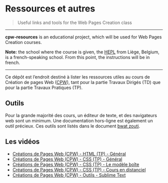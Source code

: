 # Ressources et autres
 
> Useful links and tools for the Web Pages Creation class

* * *

**cpw-resources** is an educational project, which will be used for Web Pages Creation courses.

**Note:** the school where the course is given, the [HEPL](http://www.provincedeliege.be/hauteecole) from Liège, Belgium, is a french-speaking school. From this point, the instructions will be in french.

* * *

Ce dépôt est l’endroit destiné à lister les ressources utiles au cours de Création de pages Web ([CPW](https://github.com/tecg-cpw)), tant pour la partie Travaux Dirigés (TD) que pour la partie Travaux Pratiques (TP).

## Outils

Pour la grande majorité des cours, un éditeur de texte, et des navigateurs web sont un minimum. Une documentation hors-ligne est également un outil précieux. Ces outils sont listés dans le document [bwat zouti](https://github.com/tecg-web/toolbox/blob/master/app/toolbox-bwat-zouti.md).


##  Les vidéos

- [Créations de Pages Web (CPW) - HTML (TP) - Général](https://www.youtube.com/playlist?list=PLfERY_roRnm4_Kz-31o_6qi9jHSGlhqhd)
- [Créations de Pages Web (CPW) - CSS (TP) - Général](https://www.youtube.com/playlist?list=PLfERY_roRnm7L_ph-SmAppv8TImjpxlni)
- [Créations de Pages Web (CPW) - CSS (TP) - Le modèle boîte](https://www.youtube.com/playlist?list=PLfERY_roRnm5XucbAuUAhaDAJAmy0sZ31)
- [Créations de Pages Web (CPW) - CSS (TP) - Cours en distanciel](https://www.youtube.com/playlist?list=PLfERY_roRnm5YOrPOLXsIO8nE5B4mSOiN)
- [Créations de Pages Web (CPW) - Outils - Sublime Text](https://www.youtube.com/playlist?list=PLfERY_roRnm7Cv1wm2Y3W5YLFD1qEQ-FF)
